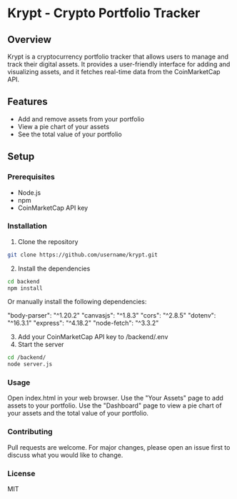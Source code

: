 # Krypt - Crypto Portfolio Tracker

## Overview
Krypt is a cryptocurrency portfolio tracker that allows users to manage and track their digital assets. It provides a user-friendly interface for adding and visualizing assets, and it fetches real-time data from the CoinMarketCap API.

## Features
- Add and remove assets from your portfolio
- View a pie chart of your assets
- See the total value of your portfolio

## Setup

### Prerequisites
- Node.js
- npm
- CoinMarketCap API key

### Installation

1. Clone the repository
```bash
git clone https://github.com/username/krypt.git
```
2. Install the dependencies
```bash
cd backend
npm install
```
Or manually install the following dependencies:

"body-parser": "^1.20.2"
"canvasjs": "^1.8.3"
"cors": "^2.8.5"
"dotenv": "^16.3.1"
"express": "^4.18.2"
"node-fetch": "^3.3.2"

3. Add your CoinMarketCap API key to /backend/.env
4. Start the server
```bash
cd /backend/
node server.js
```

### Usage
Open index.html in your web browser. Use the "Your Assets" page to add assets to your portfolio. Use the "Dashboard" page to view a pie chart of your assets and the total value of your portfolio.

### Contributing
Pull requests are welcome. For major changes, please open an issue first to discuss what you would like to change.

### License
MIT
